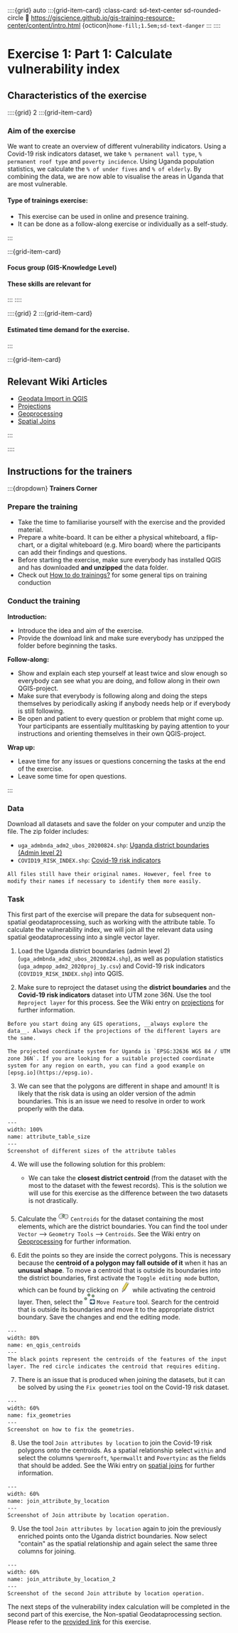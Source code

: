 ::::{grid} auto
:::{grid-item-card}
:class-card: sd-text-center sd-rounded-circle
:link: https://giscience.github.io/gis-training-resource-center/content/intro.html 
{octicon}`home-fill;1.5em;sd-text-danger`
:::
::::

# Exercise 1: Part 1: Calculate vulnerability index

## Characteristics of the exercise

::::{grid} 2
:::{grid-item-card}

### Aim of the exercise
We want to create an overview of different vulnerability indicators. Using a Covid-19 risk indicators dataset, we take `% permanent wall type`, `% permanent roof type` and `poverty incidence`. Using Uganda population statistics, we calculate the `% of under fives` and `% of elderly`. By combining the data, we are now able to visualise the areas in Uganda that are most vulnerable.

#### Type of trainings exercise:

- This exercise can be used in online and presence training. 
- It can be done as a follow-along exercise or individually as a self-study.

:::

:::{grid-item-card}

#### Focus group (GIS-Knowledge Level)


#### These skills are relevant for 


:::
::::

::::{grid} 2
:::{grid-item-card}

#### Estimated time demand for the exercise.

 

:::

:::{grid-item-card}

## Relevant Wiki Articles

* [Geodata Import in QGIS](/content/Wiki/en_qgis_import_geodata_wiki.md)
* [Projections](/content/Wiki/en_qgis_projections_wiki.md)
* [Geoprocessing](/content/Wiki/en_qgis_geoprocessing_wiki.md)
* [Spatial Joins](/content/Wiki/en_qgis_spatial_joins_wiki.md)

:::

::::

## Instructions for the trainers

:::{dropdown} __Trainers Corner__ 

### Prepare the training

- Take the time to familiarise yourself with the exercise and the provided material.
- Prepare a white-board. It can be either a physical whiteboard, a flip-chart, or a digital whiteboard (e.g. Miro board) where the participants can add their findings and questions. 
- Before starting the exercise, make sure everybody has installed QGIS and has downloaded __and unzipped__ the data folder.
- Check out [How to do trainings?](/content/Trainers_corner/en_how_to_training.md) for some general tips on training conduction

### Conduct the training

__Introduction:__

- Introduce the idea and aim of the exercise.
- Provide the download link and make sure everybody has unzipped the folder before beginning the tasks.

__Follow-along:__

- Show and explain each step yourself at least twice and slow enough so everybody can see what you are doing, and follow along in their own QGIS-project. 
- Make sure that everybody is following along and doing the steps themselves by periodically asking if anybody needs help or if everybody is still following.  
- Be open and patient to every question or problem that might come up. Your participants are essentially multitasking by paying attention to your instructions and orienting themselves in their own QGIS-project.

__Wrap up:__

- Leave time for any issues or questions concerning the tasks at the end of the exercise.
- Leave some time for open questions. 

:::


### Data
Download all datasets and save the folder on your computer and unzip the file. The zip folder includes:
- `uga_admbnda_adm2_ubos_20200824.shp`: [Uganda district boundaries (Admin level 2)](https://data.humdata.org/dataset/cod-ab-uga)
- `COVID19_RISK_INDEX.shp`: [Covid-19 risk indicators](https://data.humdata.org/dataset/covid19_risk_index)


```{Hint}
All files still have their original names. However, feel free to modify their names if necessary to identify them more easily.
```

### Task
This first part of the exercise will prepare the data for subsequent non-spatial geodataprocessing, such as working with the attribute table. To calculate the vulnerability index, we will join all the relevant data using spatial geodataprocessing into a single vector layer.

1. Load the Uganda district boundaries (admin level 2) (`uga_admbnda_adm2_ubos_20200824.shp`), as well as population statistics (`uga_admpop_adm2_2020proj_1y.csv`) and Covid-19 risk indicators (`COVID19_RISK_INDEX.shp`) into QGIS.

2. Make sure to reproject the dataset using the __district boundaries__ and the __Covid-19 risk indicators__ dataset into UTM zone 36N. Use the tool `Reproject layer` for this process. See the Wiki entry on [projections](/content/Wiki/en_qgis_projections_wiki.md) for further information.

```{Attention}
Before you start doing any GIS operations, __always explore the data__. Always check if the projections of the different layers are the same.
```

```{Hint}
The projected coordinate system for Uganda is `EPSG:32636 WGS 84 / UTM zone 36N`. If you are looking for a suitable projected coordinate system for any region on earth, you can find a good example on [epsg.io](https://epsg.io).
```

3. We can see that the polygons are different in shape and amount! It is likely that the risk data is using an older version of the admin boundaries. This is an issue we need to resolve in order to work properly with the data.

```{figure} /fig/en_ex3_1_attribute_table_size.png
---
width: 100%
name: attribute_table_size
---
Screenshot of different sizes of the attribute tables
```

4. We will use the following solution for this problem:
    - We can take the __closest district centroid__ (from the dataset with the most to the dataset with the fewest records). This is the solution we will use for this exercise as the difference between the two datasets is not drastically.

5. Calculate the ![](/fig/mAlgorithmCentroids.png) `Centroids` for the dataset containing the most elements, which are the district boundaries. You can find the tool under `Vector` --> `Geometry Tools` --> `Centroids`. See the Wiki entry on [Geoprocessing](/content/Wiki/en_qgis_geoprocessing_wiki.md) for further information.

6. Edit the points so they are inside the correct polygons. This is necessary because the __centroid of a polygon may fall outside of it__ when it has an __unusual shape__. To move a centroid that is outside its boundaries into the district boundaries, first activate the `Toggle editing mode` button, which can be found by clicking on ![](/fig/mActionToggleEditing.png) while activating the centroid layer. Then, select the ![](/fig/mActionMoveFeaturePoint.png) `Move Feature` tool. Search for the centroid that is outside its boundaries and move it to the appropriate district boundary. Save the changes and end the editing mode.

```{figure} /fig/en_centroids_screenshot_red.png
---
width: 80%
name: en_qgis_centroids
---
The black points represent the centroids of the features of the input layer. The red circle indicates the centroid that requires editing.
```

7. There is an issue that is produced when joining the datasets, but it can be solved by using the `Fix geometries` tool on the Covid-19 risk dataset.

```{figure} /fig/en_ex3_1_fix_geometries.PNG
---
width: 60%
name: fix_geometries
---
Screenshot on how to fix the geometries.
```

8. Use the tool `Join attributes by location` to join the Covid-19 risk polygons onto the centroids. As a spatial relationship select `within` and select the columns `%permrooft`, `%permwallt` and `Povertyinc` as the fields that should be added. See the Wiki entry on [spatial joins](/content/Wiki/en_qgis_spatial_joins_wiki.md) for further information.

```{figure} /fig/en_ex3_1_join_attribute_location_1.PNG
---
width: 60%
name: join_attribute_by_location
---
Screenshot of Join attribute by location operation.
```

9. Use the tool `Join attributes by location` again to join the previously enriched points onto the Uganda district boundaries. Now select "contain" as the spatial relationship and again select the same three columns for joining.

```{figure} /fig/en_ex3_1_join_attribute_location_2.PNG
---
width: 60%
name: join_attribute_by_location_2
---
Screenshot of the second Join attribute by location operation.
```

The next steps of the vulnerability index calculation will be completed in the second part of this exercise, the Non-spatial Geodataprocessing section. Please refer to the [provided link](/content/Module_6/en_qgis_non_spatial_tools_ex2.md) for this exercise.